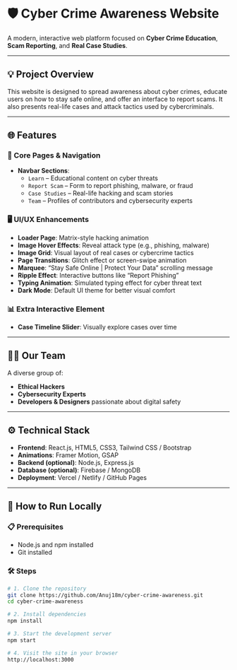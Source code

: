 # 🛡️ Cyber Crime Awareness Website

A modern, interactive web platform focused on **Cyber Crime Education**, **Scam Reporting**, and **Real Case Studies**.

---

## 💡 Project Overview

This website is designed to spread awareness about cyber crimes, educate users on how to stay safe online, and offer an interface to report scams. It also presents real-life cases and attack tactics used by cybercriminals.

---

## 🌐 Features

### 🔐 Core Pages & Navigation
- **Navbar Sections**:  
  - `Learn` – Educational content on cyber threats  
  - `Report Scam` – Form to report phishing, malware, or fraud  
  - `Case Studies` – Real-life hacking and scam stories  
  - `Team` – Profiles of contributors and cybersecurity experts  

### 🖥️ UI/UX Enhancements
- **Loader Page**: Matrix-style hacking animation
- **Image Hover Effects**: Reveal attack type (e.g., phishing, malware)
- **Image Grid**: Visual layout of real cases or cybercrime tactics
- **Page Transitions**: Glitch effect or screen-swipe animation
- **Marquee**: “Stay Safe Online | Protect Your Data” scrolling message
- **Ripple Effect**: Interactive buttons like “Report Phishing”
- **Typing Animation**: Simulated typing effect for cyber threat text
- **Dark Mode**: Default UI theme for better visual comfort

### 📊 Extra Interactive Element
- **Case Timeline Slider**: Visually explore cases over time

---

## 👨‍💻 Our Team

A diverse group of:
- **Ethical Hackers**
- **Cybersecurity Experts**
- **Developers & Designers** passionate about digital safety

---

## ⚙️ Technical Stack

- **Frontend**: React.js, HTML5, CSS3, Tailwind CSS / Bootstrap
- **Animations**: Framer Motion, GSAP
- **Backend (optional)**: Node.js, Express.js
- **Database (optional)**: Firebase / MongoDB
- **Deployment**: Vercel / Netlify / GitHub Pages

---

## 🚀 How to Run Locally

### 📋 Prerequisites

- Node.js and npm installed
- Git installed

### 🛠️ Steps

```bash
# 1. Clone the repository
git clone https://github.com/Anuj18m/cyber-crime-awareness.git
cd cyber-crime-awareness

# 2. Install dependencies
npm install

# 3. Start the development server
npm start

# 4. Visit the site in your browser
http://localhost:3000
